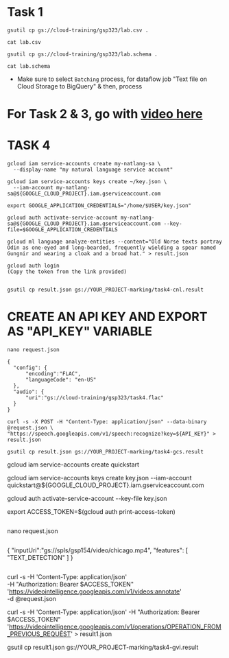 # Task 1

```
gsutil cp gs://cloud-training/gsp323/lab.csv .

cat lab.csv

gsutil cp gs://cloud-training/gsp323/lab.schema .

cat lab.schema
```

- Make sure to select `Batching` process, for dataflow job "Text file on Cloud Storage to BigQuery" & then, process



# For Task 2 & 3, go with <a href="https://www.youtube.com/watch?v=FiR3BRN5kQ8">video here</a>


# TASK 4

```
gcloud iam service-accounts create my-natlang-sa \
  --display-name "my natural language service account"

gcloud iam service-accounts keys create ~/key.json \
  --iam-account my-natlang-sa@${GOOGLE_CLOUD_PROJECT}.iam.gserviceaccount.com

export GOOGLE_APPLICATION_CREDENTIALS="/home/$USER/key.json"

gcloud auth activate-service-account my-natlang-sa@${GOOGLE_CLOUD_PROJECT}.iam.gserviceaccount.com --key-file=$GOOGLE_APPLICATION_CREDENTIALS

gcloud ml language analyze-entities --content="Old Norse texts portray Odin as one-eyed and long-bearded, frequently wielding a spear named Gungnir and wearing a cloak and a broad hat." > result.json

gcloud auth login 
(Copy the token from the link provided)


gsutil cp result.json gs://YOUR_PROJECT-marking/task4-cnl.result
```

# CREATE AN API KEY AND EXPORT AS "API_KEY" VARIABLE 

```
nano request.json
```

```
{
  "config": {
      "encoding":"FLAC",
      "languageCode": "en-US"
  },
  "audio": {
      "uri":"gs://cloud-training/gsp323/task4.flac"
  }
}
```
```
curl -s -X POST -H "Content-Type: application/json" --data-binary @request.json \
"https://speech.googleapis.com/v1/speech:recognize?key=${API_KEY}" > result.json

gsutil cp result.json gs://YOUR_PROJECT-marking/task4-gcs.result

```


gcloud iam service-accounts create quickstart

gcloud iam service-accounts keys create key.json --iam-account quickstart@${GOOGLE_CLOUD_PROJECT}.iam.gserviceaccount.com

gcloud auth activate-service-account --key-file key.json

export ACCESS_TOKEN=$(gcloud auth print-access-token)
```
```
nano request.json
```
```
{
   "inputUri":"gs://spls/gsp154/video/chicago.mp4",
   "features": [
       "TEXT_DETECTION"
   ]
}
```

```
curl -s -H 'Content-Type: application/json' \
    -H "Authorization: Bearer $ACCESS_TOKEN" \
    'https://videointelligence.googleapis.com/v1/videos:annotate' \
    -d @request.json



curl -s -H 'Content-Type: application/json' -H "Authorization: Bearer $ACCESS_TOKEN" 'https://videointelligence.googleapis.com/v1/operations/OPERATION_FROM_PREVIOUS_REQUEST' > result1.json


gsutil cp result1.json gs://YOUR_PROJECT-marking/task4-gvi.result
```